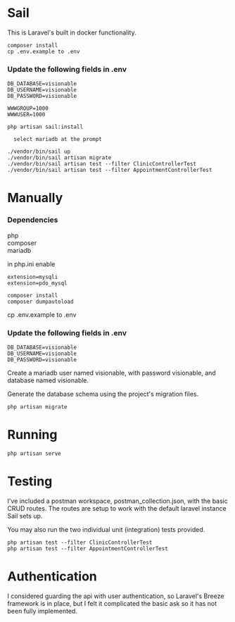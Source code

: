 # Sail

This is Laravel's built in docker functionality.

```
composer install
cp .env.example to .env 
```

### Update the following fields in .env

```
DB_DATABASE=visionable 
DB_USERNAME=visionable 
DB_PASSWORD=visionable 

WWWGROUP=1000
WWWUSER=1000
```

``` 
php artisan sail:install

  select mariadb at the prompt

./vendor/bin/sail up
./vendor/bin/sail artisan migrate
./vendor/bin/sail artisan test --filter ClinicControllerTest
./vendor/bin/sail artisan test --filter AppointmentControllerTest
```

# Manually 

### Dependencies

php<br> 
composer<br>
mariadb<br> 

in php.ini enable

```
extension=mysqli 
extension=pdo_mysql
```

```
composer install 
composer dumpautoload 
```

cp .env.example to .env 

### Update the following fields in .env

```
DB_DATABASE=visionable 
DB_USERNAME=visionable 
DB_PASSWORD=visionable 
```

Create a mariadb user named visionable, with password visionable, and database named visionable. 

Generate the database schema using the project's migration files.

```
php artisan migrate 
```

# Running

```
php artisan serve 
```

# Testing

I've included a postman workspace, postman_collection.json, with the basic CRUD routes. The routes are setup to work with the default laravel instance Sail sets up. 

You may also run the two individual unit (integration) tests provided. 

```
php artisan test --filter ClinicControllerTest
php artisan test --filter AppointmentControllerTest
```

# Authentication

I considered guarding the api with user authentication, so Laravel's Breeze framework is in place, but I felt it complicated the basic ask so it has not been fully implemented.

